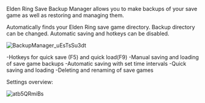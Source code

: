 Elden Ring Save Backup Manager allows you to make backups of your save game as well as restoring and managing them.



Automatically finds your Elden Ring save game directory. Backup directory can be changed.
Automatic saving and hotkeys can be disabled.

![BackupManager_uEsTsSu3dt](https://user-images.githubusercontent.com/6023076/205135561-58245cf2-c000-46ac-83d7-35dda28ad14a.png)

-Hotkeys for quick save (F5) and quick load(F9)
-Manual saving and loading of save game backups
-Automatic saving with set time intervals
-Quick saving and loading
-Deleting and renaming of save games

Settings overview:

![atb5QRmiBs](https://user-images.githubusercontent.com/6023076/205135575-8799b746-cbce-4349-9095-68829a30d53c.png)
